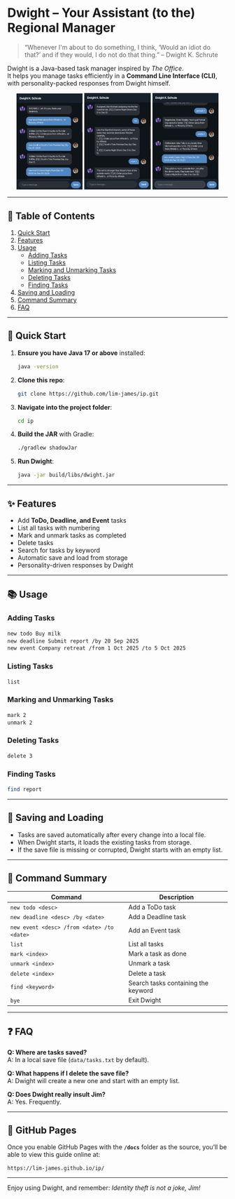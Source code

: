 # Dwight – Your Assistant (to the) Regional Manager

> “Whenever I'm about to do something, I think, ‘Would an idiot do that?’ and if they would, I do not do that thing.” – Dwight K. Schrute

Dwight is a Java-based task manager inspired by *The Office*.  
It helps you manage tasks efficiently in a **Command Line Interface (CLI)**, with personality-packed responses from Dwight himself.

<p align="center">
  <img src="images/Ui.png" width="30%" />
  <img src="images/Ui2.png" width="30%" />
  <img src="images/Ui3.png" width="30%" />
</p>

---

## 📖 Table of Contents
1. [Quick Start](#quick-start)
2. [Features](#features)
3. [Usage](#usage)
   - [Adding Tasks](#adding-tasks)
   - [Listing Tasks](#listing-tasks)
   - [Marking and Unmarking Tasks](#marking-and-unmarking-tasks)
   - [Deleting Tasks](#deleting-tasks)
   - [Finding Tasks](#finding-tasks)
4. [Saving and Loading](#saving-and-loading)
5. [Command Summary](#command-summary)
6. [FAQ](#faq)

---

## 🚀 Quick Start

1. **Ensure you have Java 17 or above** installed:
   ```bash
   java -version
   ```

2. **Clone this repo**:
   ```bash
   git clone https://github.com/lim-james/ip.git
   ```

3. **Navigate into the project folder**:
   ```bash
   cd ip
   ```

4. **Build the JAR** with Gradle:
   ```bash
   ./gradlew shadowJar
   ```

5. **Run Dwight**:
   ```bash
   java -jar build/libs/dwight.jar
   ```

---

## ✨ Features

- Add **ToDo, Deadline, and Event** tasks  
- List all tasks with numbering  
- Mark and unmark tasks as completed  
- Delete tasks  
- Search for tasks by keyword  
- Automatic save and load from storage  
- Personality-driven responses by Dwight  

---

## 📚 Usage

### Adding Tasks
```bash
new todo Buy milk
new deadline Submit report /by 20 Sep 2025
new event Company retreat /from 1 Oct 2025 /to 5 Oct 2025
```

### Listing Tasks
```bash
list
```

### Marking and Unmarking Tasks
```bash
mark 2
unmark 2
```

### Deleting Tasks
```bash
delete 3
```

### Finding Tasks
```bash
find report
```

---

## 💾 Saving and Loading

- Tasks are saved automatically after every change into a local file.  
- When Dwight starts, it loads the existing tasks from storage.  
- If the save file is missing or corrupted, Dwight starts with an empty list.

---

## 📝 Command Summary

| Command                                   | Description                          |
|-------------------------------------------|--------------------------------------|
| `new todo <desc>`                         | Add a ToDo task                      |
| `new deadline <desc> /by <date>`          | Add a Deadline task                  |
| `new event <desc> /from <date> /to <date>`| Add an Event task                    |
| `list`                                    | List all tasks                       |
| `mark <index>`                            | Mark a task as done                  |
| `unmark <index>`                          | Unmark a task                        |
| `delete <index>`                          | Delete a task                        |
| `find <keyword>`                          | Search tasks containing the keyword  |
| `bye`                                     | Exit Dwight                          |

---

## ❓ FAQ

**Q: Where are tasks saved?**  
A: In a local save file (`data/tasks.txt` by default).

**Q: What happens if I delete the save file?**  
A: Dwight will create a new one and start with an empty list.

**Q: Does Dwight really insult Jim?**  
A: Yes. Frequently.

---

## 🔗 GitHub Pages

Once you enable GitHub Pages with the **`/docs`** folder as the source, you’ll be able to view this guide online at:

```
https://lim-james.github.io/ip/
```

---

Enjoy using Dwight, and remember: *Identity theft is not a joke, Jim!*

